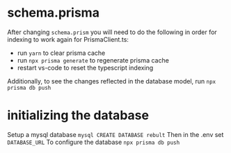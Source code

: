 # schema.prisma
After changing `schema.prism` you will need to do the following in order for indexing to work again for PrismaClient.ts:
- run `yarn` to clear prisma cache
- run `npx prisma generate` to regenerate prisma cache
- restart vs-code to reset the typescript indexing

Additionally, to see the changes reflected in the database model, run
`npx prisma db push`

# initializing the database
Setup a mysql database
`mysql CREATE DATABASE rebult`
Then in the .env set
`DATABASE_URL`
To configure the database
`npx prisma db push`


